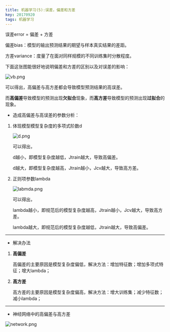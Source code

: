 ```yaml
---
title: 机器学习(5):误差，偏差和方差
key: 20170920
tags: 机器学习
---
```


误差error = 偏差 + 方差

偏差bias：模型的输出预测结果的期望与样本真实结果的差距。

方差variance：度量了在面对同样规模的不同训练集时分散程度。

<!--more-->

下面这张图能很好地说明偏差和方差的区别以及对误差的影响：

![vb.png](https://i.loli.net/2018/08/20/5b7a620278b22.png)


可以得出，高偏差与高方差都会导致模型预测结果的高误差。

而**高偏差**导致模型的预测出现**欠拟合**现象，而**高方差**导致模型的预测出现**过拟合**的现象。

 - 造成高偏差与高误差的参数分析：

1. 体现模型模型复杂度的多项式阶数d
	
	![d.png](https://i.loli.net/2018/08/20/5b7a620276d57.png)

	可以得出，

	d越小，即模型复杂度越低，Jtrain越大，导致高偏差。
	
	d越大，即模型复杂度越高，Jtrain越小，Jcv越大，导致高方差。

2. 正则项参数lambda

	![labmda.png](https://i.loli.net/2018/08/20/5b7a620275c2a.png)

	可以得出，
	
	lambda越小，即规范后的模型复杂度越高，Jtrain越小，Jcv越大，导致高方差。
	
	lambda越大，即规范后的模型复杂度越低，Jtrain越大，导致高偏差。

----------

 - 解决办法

1. **高偏差**

	高偏差的主要原因是模型复杂度偏低，解决方法：增加特征数；增加多项式特征；增大lambda；

2. **高方差**
	
	高方差的主要原因是模型复杂度偏高，解决方法：增大训练集；减少特征数；减小lambda；

----------

 - 神经网络中的高偏差与高方差

![network.png](https://i.loli.net/2018/08/20/5b7a62027648e.png)
